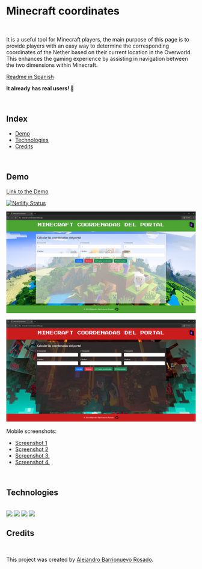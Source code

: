 # Minecraft coordinates

<br>

It is a useful tool for Minecraft players, the main purpose of this page is to provide players with an easy way to determine the corresponding coordinates of the Nether based on their current location in the Overworld. This enhances the gaming experience by assisting in navigation between the two dimensions within Minecraft.

[Readme in Spanish](/README.md)

**It already has real users! 🎉**

<br>

## Index

- [Demo](#demo)
- [Technologies](#technologies)
- [Credits](#credits)

<br>

## Demo

[Link to the Demo](https://minecraft-coordenadas.netlify.app/)

[![Netlify Status](https://api.netlify.com/api/v1/badges/1f9f9cda-e3e9-4f10-9be7-7ef46f51d2b0/deploy-status)](https://app.netlify.com/sites/minecraft-coordenadas/deploys)

![Screenshot](/img/captura_pc.png)

![Screenshot](/img/captura_pc_nether.png)

Mobile screenshots:

- [Screenshot 1](/img/captura_movil1.jpg)
- [Screenshot 2](/img/captura_movil2.jpg)
- [Screenshot 3.](/img/captura_movil3.jpg)
- [Screenshot 4.](/img/captura_movil4.jpg)

<br>

## Technologies

<br>
<img src="https://img.shields.io/badge/HTML5-E34F26?style=for-the-badge&logo=html5&logoColor=white">
<img src="https://img.shields.io/badge/CSS3-1572B6?style=for-the-badge&logo=css3&logoColor=white"> 
<img src="https://img.shields.io/badge/JavaScript-323330?style=for-the-badge&logo=javascript&logoColor=F7DF1E"> 
<img src="https://img.shields.io/badge/bootstrap-%238511FA.svg?style=for-the-badge&logo=bootstrap&logoColor=white"> 

<br>

## Credits

<br>

This project was created by [Alejandro Barrionuevo Rosado](https://github.com/Alejandro-BR).
